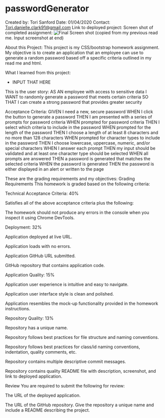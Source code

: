 # passwordGenerator
Created by: Tori Sanford
Date: 01/04/2020 
Contact: Tori.danielle.clark91@gmail.com
Link to deployed project: 
Screen shot of completed assignment: ![Final Screen shot](./assets/images/myfinal.png) (copied from my previous read me. Input screenshot at end)

About this Project: 
This project is my CSS/bootstrap homework assignment. My objective is to create an application that an employee can use to generate a random password based off a specific criteria outlined in my read me and html. 

What I learned from this project: 
- INPUT THAT HERE


This is the user story: 
AS AN employee with access to sensitive data
I WANT to randomly generate a password that meets certain criteria
SO THAT I can create a strong password that provides greater security

Acceptance Criteria: 
GIVEN I need a new, secure password
WHEN I click the button to generate a password
THEN I am presented with a series of prompts for password criteria
WHEN prompted for password criteria
THEN I select which criteria to include in the password
WHEN prompted for the length of the password
THEN I choose a length of at least 8 characters and no more than 128 characters
WHEN prompted for character types to include in the password
THEN I choose lowercase, uppercase, numeric, and/or special characters
WHEN I answer each prompt
THEN my input should be validated and at least one character type should be selected
WHEN all prompts are answered
THEN a password is generated that matches the selected criteria
WHEN the password is generated
THEN the password is either displayed in an alert or written to the page

These are the grading requirements and my objectives: 
Grading Requirements
This homework is graded based on the following criteria:

Technical Acceptance Criteria: 40%


Satisfies all of the above acceptance criteria plus the following:

The homework should not produce any errors in the console when you inspect it using Chrome DevTools.




Deployment: 32%


Application deployed at live URL.


Application loads with no errors.


Application GitHub URL submitted.


GitHub repository that contains application code.



Application Quality: 15%


Application user experience is intuitive and easy to navigate.


Application user interface style is clean and polished.


Application resembles the mock-up functionality provided in the homework instructions.



Repository Quality: 13%


Repository has a unique name.


Repository follows best practices for file structure and naming conventions.


Repository follows best practices for class/id naming conventions, indentation, quality comments, etc.


Repository contains multiple descriptive commit messages.


Repository contains quality README file with description, screenshot, and link to deployed application.



Review
You are required to submit the following for review:


The URL of the deployed application.


The URL of the GitHub repository. Give the repository a unique name and include a README describing the project.


